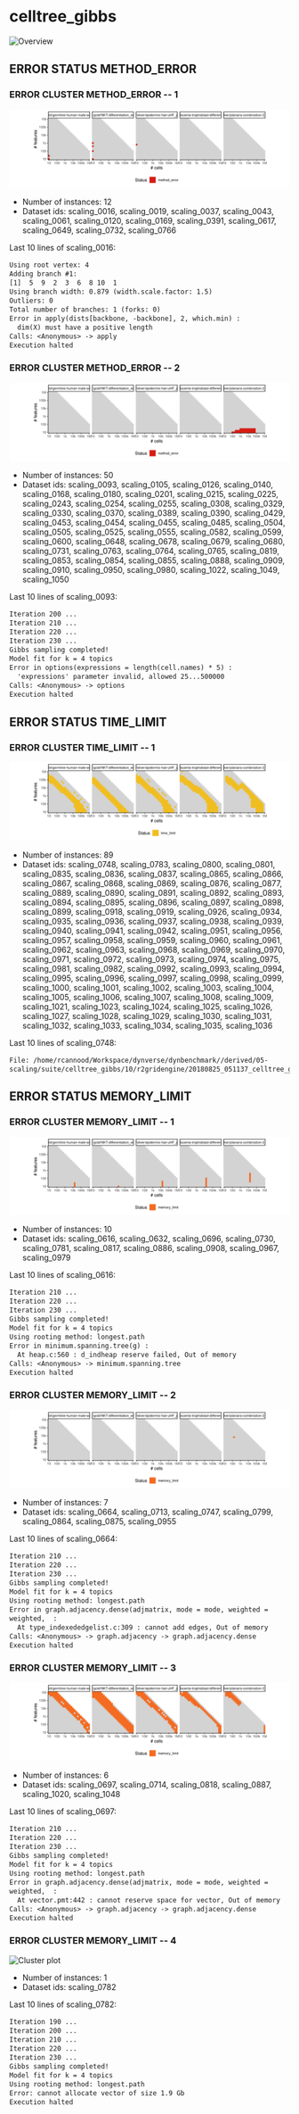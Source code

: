 # celltree_gibbs
![Overview](celltree_gibbs.svg)

## ERROR STATUS METHOD_ERROR

### ERROR CLUSTER METHOD_ERROR -- 1
![Cluster plot](error_class_plots/celltree_gibbs_method_error_1.png)

 * Number of instances: 12
 * Dataset ids: scaling_0016, scaling_0019, scaling_0037, scaling_0043, scaling_0061, scaling_0120, scaling_0169, scaling_0391, scaling_0617, scaling_0649, scaling_0732, scaling_0766

Last 10 lines of scaling_0016:
```
Using root vertex: 4
Adding branch #1:
[1]  5  9  2  3  6  8 10  1
Using branch width: 0.879 (width.scale.factor: 1.5)
Outliers: 0
Total number of branches: 1 (forks: 0)
Error in apply(dists[backbone, -backbone], 2, which.min) : 
  dim(X) must have a positive length
Calls: <Anonymous> -> apply
Execution halted
```

### ERROR CLUSTER METHOD_ERROR -- 2
![Cluster plot](error_class_plots/celltree_gibbs_method_error_2.png)

 * Number of instances: 50
 * Dataset ids: scaling_0093, scaling_0105, scaling_0126, scaling_0140, scaling_0168, scaling_0180, scaling_0201, scaling_0215, scaling_0225, scaling_0243, scaling_0254, scaling_0255, scaling_0308, scaling_0329, scaling_0330, scaling_0370, scaling_0389, scaling_0390, scaling_0429, scaling_0453, scaling_0454, scaling_0455, scaling_0485, scaling_0504, scaling_0505, scaling_0525, scaling_0555, scaling_0582, scaling_0599, scaling_0600, scaling_0648, scaling_0678, scaling_0679, scaling_0680, scaling_0731, scaling_0763, scaling_0764, scaling_0765, scaling_0819, scaling_0853, scaling_0854, scaling_0855, scaling_0888, scaling_0909, scaling_0910, scaling_0950, scaling_0980, scaling_1022, scaling_1049, scaling_1050

Last 10 lines of scaling_0093:
```
Iteration 200 ...
Iteration 210 ...
Iteration 220 ...
Iteration 230 ...
Gibbs sampling completed!
Model fit for k = 4 topics
Error in options(expressions = length(cell.names) * 5) : 
  'expressions' parameter invalid, allowed 25...500000
Calls: <Anonymous> -> options
Execution halted
```

## ERROR STATUS TIME_LIMIT

### ERROR CLUSTER TIME_LIMIT -- 1
![Cluster plot](error_class_plots/celltree_gibbs_time_limit_1.png)

 * Number of instances: 89
 * Dataset ids: scaling_0748, scaling_0783, scaling_0800, scaling_0801, scaling_0835, scaling_0836, scaling_0837, scaling_0865, scaling_0866, scaling_0867, scaling_0868, scaling_0869, scaling_0876, scaling_0877, scaling_0889, scaling_0890, scaling_0891, scaling_0892, scaling_0893, scaling_0894, scaling_0895, scaling_0896, scaling_0897, scaling_0898, scaling_0899, scaling_0918, scaling_0919, scaling_0926, scaling_0934, scaling_0935, scaling_0936, scaling_0937, scaling_0938, scaling_0939, scaling_0940, scaling_0941, scaling_0942, scaling_0951, scaling_0956, scaling_0957, scaling_0958, scaling_0959, scaling_0960, scaling_0961, scaling_0962, scaling_0963, scaling_0968, scaling_0969, scaling_0970, scaling_0971, scaling_0972, scaling_0973, scaling_0974, scaling_0975, scaling_0981, scaling_0982, scaling_0992, scaling_0993, scaling_0994, scaling_0995, scaling_0996, scaling_0997, scaling_0998, scaling_0999, scaling_1000, scaling_1001, scaling_1002, scaling_1003, scaling_1004, scaling_1005, scaling_1006, scaling_1007, scaling_1008, scaling_1009, scaling_1021, scaling_1023, scaling_1024, scaling_1025, scaling_1026, scaling_1027, scaling_1028, scaling_1029, scaling_1030, scaling_1031, scaling_1032, scaling_1033, scaling_1034, scaling_1035, scaling_1036

Last 10 lines of scaling_0748:
```
File: /home/rcannood/Workspace/dynverse/dynbenchmark//derived/05-scaling/suite/celltree_gibbs/10/r2gridengine/20180825_051137_celltree_gibbs_10_gliwU3k92n/log/log.748.e.txt
```

## ERROR STATUS MEMORY_LIMIT

### ERROR CLUSTER MEMORY_LIMIT -- 1
![Cluster plot](error_class_plots/celltree_gibbs_memory_limit_1.png)

 * Number of instances: 10
 * Dataset ids: scaling_0616, scaling_0632, scaling_0696, scaling_0730, scaling_0781, scaling_0817, scaling_0886, scaling_0908, scaling_0967, scaling_0979

Last 10 lines of scaling_0616:
```
Iteration 210 ...
Iteration 220 ...
Iteration 230 ...
Gibbs sampling completed!
Model fit for k = 4 topics
Using rooting method: longest.path
Error in minimum.spanning.tree(g) : 
  At heap.c:560 : d_indheap reserve failed, Out of memory
Calls: <Anonymous> -> minimum.spanning.tree
Execution halted
```

### ERROR CLUSTER MEMORY_LIMIT -- 2
![Cluster plot](error_class_plots/celltree_gibbs_memory_limit_2.png)

 * Number of instances: 7
 * Dataset ids: scaling_0664, scaling_0713, scaling_0747, scaling_0799, scaling_0864, scaling_0875, scaling_0955

Last 10 lines of scaling_0664:
```
Iteration 210 ...
Iteration 220 ...
Iteration 230 ...
Gibbs sampling completed!
Model fit for k = 4 topics
Using rooting method: longest.path
Error in graph.adjacency.dense(adjmatrix, mode = mode, weighted = weighted,  : 
  At type_indexededgelist.c:309 : cannot add edges, Out of memory
Calls: <Anonymous> -> graph.adjacency -> graph.adjacency.dense
Execution halted
```

### ERROR CLUSTER MEMORY_LIMIT -- 3
![Cluster plot](error_class_plots/celltree_gibbs_memory_limit_3.png)

 * Number of instances: 6
 * Dataset ids: scaling_0697, scaling_0714, scaling_0818, scaling_0887, scaling_1020, scaling_1048

Last 10 lines of scaling_0697:
```
Iteration 210 ...
Iteration 220 ...
Iteration 230 ...
Gibbs sampling completed!
Model fit for k = 4 topics
Using rooting method: longest.path
Error in graph.adjacency.dense(adjmatrix, mode = mode, weighted = weighted,  : 
  At vector.pmt:442 : cannot reserve space for vector, Out of memory
Calls: <Anonymous> -> graph.adjacency -> graph.adjacency.dense
Execution halted
```

### ERROR CLUSTER MEMORY_LIMIT -- 4
![Cluster plot](error_class_plots/celltree_gibbs_memory_limit_4.png)

 * Number of instances: 1
 * Dataset ids: scaling_0782

Last 10 lines of scaling_0782:
```
Iteration 190 ...
Iteration 200 ...
Iteration 210 ...
Iteration 220 ...
Iteration 230 ...
Gibbs sampling completed!
Model fit for k = 4 topics
Using rooting method: longest.path
Error: cannot allocate vector of size 1.9 Gb
Execution halted
```


